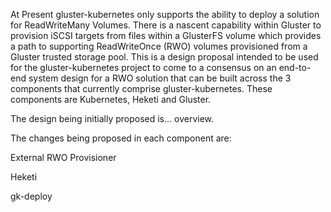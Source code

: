 At Present gluster-kubernetes only supports the ability to deploy a solution for ReadWriteMany Volumes. There is a nascent capability within Gluster to provision iSCSI targets from files within a GlusterFS volume which provides a path to supporting ReadWriteOnce (RWO) volumes provisioned from a Gluster trusted storage pool. This is a design proposal intended to be used for the gluster-kubernetes project to come to a consensus on an end-to-end system design for a RWO solution that can be built across the 3 components that currently comprise gluster-kubernetes. These components are Kubernetes, Heketi and Gluster.

The design being initially proposed is... overview.

<insert diagram>

The changes being proposed in each component are:

External RWO Provisioner

Heketi

gk-deploy

